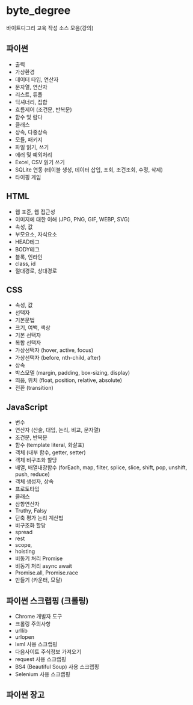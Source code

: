 # byte_degree
바이트디그리 교육 작성 소스 모음(강의)

## 파이썬
- 출력
- 가상환경
- 데이터 타입, 연산자
- 문자열, 연산자
- 리스트, 튜플
- 딕셔너리, 집합
- 흐름제어 (조건문, 반복문)
- 함수 및 람다
- 클래스
- 상속, 다중상속
- 모듈, 패키지
- 파일 읽기, 쓰기
- 에러 및 예외처리
- Excel, CSV 읽기 쓰기
- SQLite 연동 (테이블 생성, 데이터 삽입, 조회, 조건조회, 수정, 삭제)
- 타이핑 게임

## HTML
- 웹 표준, 웹 접근성
- 이미지에 대한 이해 (JPG, PNG, GIF, WEBP, SVG)
- 속성, 값
- 부모요소, 자식요소
- HEAD테그
- BODY테그
- 블록, 인라인
- class, id
- 절대경로, 상대경로

## CSS
- 속성, 값
- 선택자
- 기본문법
- 크기, 여백, 색상
- 기본 선택자
- 복합 선택자
- 가상선택자 (hover, active, focus)
- 가상선택자 (before, nth-child, after)
- 상속
- 박스모델 (margin, padding, box-sizing, display)
- 띄움, 위치 (float, position, relative, absolute)
- 전환 (transition)

## JavaScript
- 변수
- 연산자 (산술, 대입, 논리, 비교, 문자열)
- 조건문, 반복문
- 함수 (template literal, 화살표)
- 객체 (내부 함수, getter, setter)
- 객체 비구조화 할당
- 배열, 배열내장함수 (forEach, map, filter, splice, slice, shift, pop, unshift, push, reduce)
- 객체 생성자, 상속
- 프로토타입
- 클래스
- 삼항연산자
- Truthy, Falsy
- 단축 평가 논리 계산법
- 비구조화 할당
- spread
- rest
- scope,
- hoisting
- 비동기 처리 Promise
- 비동기 처리 async await
- Promise.all, Promise.race
- 만들기 (카운터, 모달)

## 파이썬 스크랩핑 (크롤링)
- Chrome 개발자 도구
- 크롤링 주의사항
- urllib
- urlopen
- lxml 사용 스크랩핑
- 다음사이트 주식정보 가져오기
- request 사용 스크랩핑
- BS4 (Beautiful Soup) 사용 스크랩핑
- Selenium 사용 스크랩핑

## 파이썬 장고
